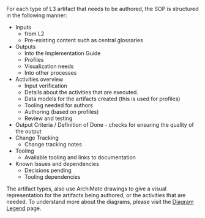 For each type of L3 artifact that needs to be authored, the SOP is structured in the following manner:

* Inputs 
  - from L2
  - Pre-existing content such as central glossaries
* Outputs
  - Into the Implementation Guide
  - Profiles 
  - Visualization needs
  - Into other processes
* Activities overview
  - Input verification  
  - Details about the activities that are executed. 
  - Data models for the artifacts created (this is used for profiles) 
  - Tooling needed for authors 
  - Authoring (based on profiles) 
  - Review and testing 
* Output Criteria / Definition of Done - checks for ensuring the quality of the output
* Change Tracking
  - Change tracking notes
* Tooling
  - Available tooling and links to documentation
* Known Issues and dependencies
  - Decisions pending
  - Tooling dependencies

The artifact types, also use ArchiMate drawings to give a visual representation for the artifacts being authored, or the activities that are needed. To understand more about the diagrams, please visit the [Diagram Legend](diagram_legend.html) page.